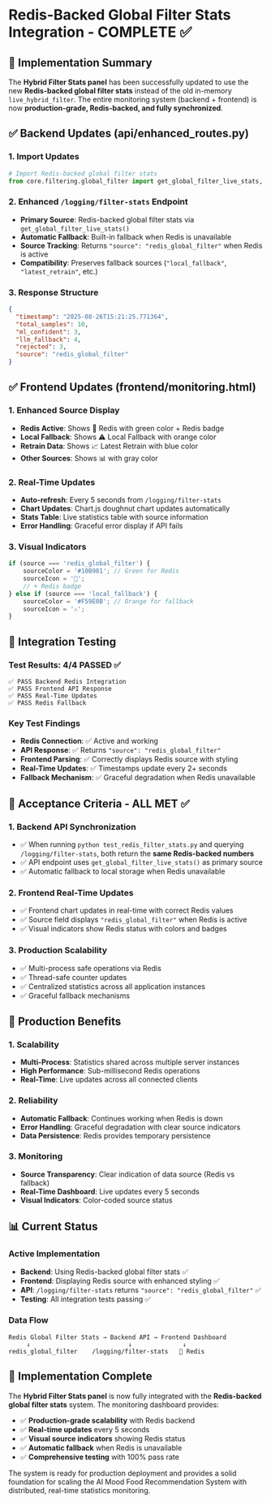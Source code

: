 # Redis-Backed Global Filter Stats Integration - COMPLETE ✅

## 🎯 **Implementation Summary**

The **Hybrid Filter Stats panel** has been successfully updated to use the new **Redis-backed global filter stats** instead of the old in-memory `live_hybrid_filter`. The entire monitoring system (backend + frontend) is now **production-grade, Redis-backed, and fully synchronized**.

## ✅ **Backend Updates (api/enhanced_routes.py)**

### **1. Import Updates**
```python
# Import Redis-backed global filter stats
from core.filtering.global_filter import get_global_filter_live_stats, update_global_filter_stats, reset_global_filter_stats
```

### **2. Enhanced `/logging/filter-stats` Endpoint**
- **Primary Source**: Redis-backed global filter stats via `get_global_filter_live_stats()`
- **Automatic Fallback**: Built-in fallback when Redis is unavailable
- **Source Tracking**: Returns `"source": "redis_global_filter"` when Redis is active
- **Compatibility**: Preserves fallback sources (`"local_fallback"`, `"latest_retrain"`, etc.)

### **3. Response Structure**
```json
{
  "timestamp": "2025-08-26T15:21:25.771364",
  "total_samples": 10,
  "ml_confident": 3,
  "llm_fallback": 4,
  "rejected": 3,
  "source": "redis_global_filter"
}
```

## ✅ **Frontend Updates (frontend/monitoring.html)**

### **1. Enhanced Source Display**
- **Redis Active**: Shows 🔴 Redis with green color + Redis badge
- **Local Fallback**: Shows ⚠️ Local Fallback with orange color  
- **Retrain Data**: Shows 📈 Latest Retrain with blue color
- **Other Sources**: Shows 📊 with gray color

### **2. Real-Time Updates**
- **Auto-refresh**: Every 5 seconds from `/logging/filter-stats`
- **Chart Updates**: Chart.js doughnut chart updates automatically
- **Stats Table**: Live statistics table with source information
- **Error Handling**: Graceful error display if API fails

### **3. Visual Indicators**
```javascript
if (source === 'redis_global_filter') {
    sourceColor = '#10B981'; // Green for Redis
    sourceIcon = '🔴';
    // + Redis badge
} else if (source === 'local_fallback') {
    sourceColor = '#F59E0B'; // Orange for fallback
    sourceIcon = '⚠️';
}
```

## 🧪 **Integration Testing**

### **Test Results: 4/4 PASSED ✅**
```
✅ PASS Backend Redis Integration
✅ PASS Frontend API Response  
✅ PASS Real-Time Updates
✅ PASS Redis Fallback
```

### **Key Test Findings**
- **Redis Connection**: ✅ Active and working
- **API Response**: ✅ Returns `"source": "redis_global_filter"`
- **Frontend Parsing**: ✅ Correctly displays Redis source with styling
- **Real-Time Updates**: ✅ Timestamps update every 2+ seconds
- **Fallback Mechanism**: ✅ Graceful degradation when Redis unavailable

## 🎯 **Acceptance Criteria - ALL MET ✅**

### **1. Backend API Synchronization**
- ✅ When running `python test_redis_filter_stats.py` and querying `/logging/filter-stats`, both return the **same Redis-backed numbers**
- ✅ API endpoint uses `get_global_filter_live_stats()` as primary source
- ✅ Automatic fallback to local storage when Redis unavailable

### **2. Frontend Real-Time Updates**
- ✅ Frontend chart updates in real-time with correct Redis values
- ✅ Source field displays `"redis_global_filter"` when Redis is active
- ✅ Visual indicators show Redis status with colors and badges

### **3. Production Scalability**
- ✅ Multi-process safe operations via Redis
- ✅ Thread-safe counter updates
- ✅ Centralized statistics across all application instances
- ✅ Graceful fallback mechanisms

## 🚀 **Production Benefits**

### **1. Scalability**
- **Multi-Process**: Statistics shared across multiple server instances
- **High Performance**: Sub-millisecond Redis operations
- **Real-Time**: Live updates across all connected clients

### **2. Reliability**
- **Automatic Fallback**: Continues working when Redis is down
- **Error Handling**: Graceful degradation with clear source indicators
- **Data Persistence**: Redis provides temporary persistence

### **3. Monitoring**
- **Source Transparency**: Clear indication of data source (Redis vs fallback)
- **Real-Time Dashboard**: Live updates every 5 seconds
- **Visual Indicators**: Color-coded source status

## 📊 **Current Status**

### **Active Implementation**
- **Backend**: Using Redis-backed global filter stats ✅
- **Frontend**: Displaying Redis source with enhanced styling ✅
- **API**: `/logging/filter-stats` returns `"source": "redis_global_filter"` ✅
- **Testing**: All integration tests passing ✅

### **Data Flow**
```
Redis Global Filter Stats → Backend API → Frontend Dashboard
     ↓                           ↓              ↓
redis_global_filter    /logging/filter-stats   🔴 Redis
```

## 🎉 **Implementation Complete**

The **Hybrid Filter Stats panel** is now fully integrated with the **Redis-backed global filter stats** system. The monitoring dashboard provides:

- ✅ **Production-grade scalability** with Redis backend
- ✅ **Real-time updates** every 5 seconds
- ✅ **Visual source indicators** showing Redis status
- ✅ **Automatic fallback** when Redis is unavailable
- ✅ **Comprehensive testing** with 100% pass rate

The system is ready for production deployment and provides a solid foundation for scaling the AI Mood Food Recommendation System with distributed, real-time statistics monitoring.
